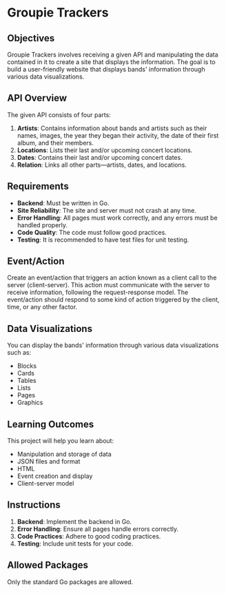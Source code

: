 # Groupie Trackers

## Objectives
Groupie Trackers involves receiving a given API and manipulating the data contained in it to create a site that displays the information. The goal is to build a user-friendly website that displays bands' information through various data visualizations.

## API Overview
The given API consists of four parts:
1. **Artists**: Contains information about bands and artists such as their names, images, the year they began their activity, the date of their first album, and their members.
2. **Locations**: Lists their last and/or upcoming concert locations.
3. **Dates**: Contains their last and/or upcoming concert dates.
4. **Relation**: Links all other parts—artists, dates, and locations.

## Requirements
- **Backend**: Must be written in Go.
- **Site Reliability**: The site and server must not crash at any time.
- **Error Handling**: All pages must work correctly, and any errors must be handled properly.
- **Code Quality**: The code must follow good practices.
- **Testing**: It is recommended to have test files for unit testing.

## Event/Action
Create an event/action that triggers an action known as a client call to the server (client-server). This action must communicate with the server to receive information, following the request-response model. The event/action should respond to some kind of action triggered by the client, time, or any other factor.

## Data Visualizations
You can display the bands' information through various data visualizations such as:
- Blocks
- Cards
- Tables
- Lists
- Pages
- Graphics

## Learning Outcomes
This project will help you learn about:
- Manipulation and storage of data
- JSON files and format
- HTML
- Event creation and display
- Client-server model

## Instructions
1. **Backend**: Implement the backend in Go.
2. **Error Handling**: Ensure all pages handle errors correctly.
3. **Code Practices**: Adhere to good coding practices.
4. **Testing**: Include unit tests for your code.

## Allowed Packages
Only the standard Go packages are allowed.
